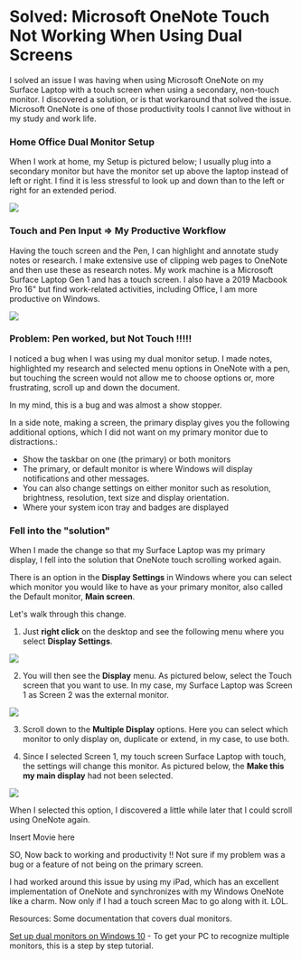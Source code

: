 # Solved: Microsoft OneNote Touch Not Working When Using Dual Screens
 I solved an issue I was having when using Microsoft OneNote on my Surface Laptop with a touch screen when using a secondary, non-touch monitor.  I discovered a solution, or is that workaround that solved the issue.  Microsoft OneNote is one of those productivity tools I  cannot live without in my study and work life. 

### Home Office Dual Monitor Setup

 When I work at home, my Setup is pictured below; I usually plug into a secondary monitor but have the monitor set up above the laptop instead of left or right.  I find it is less stressful to look up and down than to the left or right for an extended period.  

![](https://5minutebi.com/wp-content/uploads/2021/02/IMG_3372b_resize.jpg)

### Touch and Pen Input => My Productive Workflow 
Having the touch screen and the Pen, I can highlight and annotate study notes or research.  I make extensive use of clipping web pages to OneNote and then use these as research notes.
My work machine is a Microsoft Surface Laptop Gen 1 and has a touch screen.  I also have a 2019 Macbook Pro 16" but find work-related activities, including Office, I am more productive on Windows.  

![](https://5minutebi.com/wp-content/uploads/2021/02/MicrosoftPenresize.png)

### Problem: Pen worked, but Not Touch !!!!!

I noticed a bug when I was using my dual monitor setup.  I made notes, highlighted my research and selected menu options in OneNote with a pen, but touching the screen would not allow me to choose options or, more frustrating, scroll up and down the document.  

In my mind, this is a bug and was almost a show stopper.

In a side note, making a screen, the primary display gives you the following additional options, which I did not want on my primary monitor due to distractions.:

* Show the taskbar on one (the primary) or both monitors
* The primary, or default monitor is where Windows will display notifications and other messages.
* You can also change settings on either monitor such as resolution, brightness, resolution, text size and display orientation.
* Where your system icon tray and badges are displayed 

### Fell into the "solution"

When I made the change so that my Surface Laptop was my primary display, I fell into the solution that OneNote touch scrolling worked again.

There is an option in the **Display Settings** in Windows where you can select which monitor you would like to have as your primary monitor, also called the Default monitor, **Main screen**.   

Let's walk through this change.

1. Just **right click** on the desktop and see the following menu where you select **Display Settings**. 

![](https://5minutebi.com/wp-content/uploads/2021/02/Steps1.png)

2. You will then see the **Display** menu.  As pictured below, select the Touch screen that you want to use.  In my case, my Surface Laptop was Screen 1 as Screen 2 was the external monitor.

![](https://5minutebi.com/wp-content/uploads/2021/02/ScreenSettings1.png)

3. Scroll down to the **Multiple Display** options.  Here you can select which monitor to only display on, duplicate or extend, in my case, to use both.

4. Since I selected Screen 1, my touch screen Surface Laptop with touch, the settings will change this monitor.  As pictured below, the **Make this my main display** had not been selected.  


![](https://5minutebi.com/wp-content/uploads/2021/02/ScreenSettings1a.png)


When I selected this option, I discovered a little while later that I could scroll using OneNote again.  

Insert Movie here
![]()

SO, Now back to working and productivity !!  Not sure if my problem was a bug or a feature of not being on the primary screen.

I had worked around this issue by using my iPad, which has an excellent implementation of OneNote and synchronizes with my Windows OneNote like a charm.  Now only if I had a touch screen Mac to go along with it.  LOL.  

Resources:  Some documentation that covers dual monitors.

[Set up dual monitors on Windows 10](https://support.microsoft.com/en-us/windows/set-up-dual-monitors-on-windows-10-3d5c15dc-cc63-d850-aeb6-b41778147554) - To get your PC to recognize multiple monitors, this is a step by step tutorial.